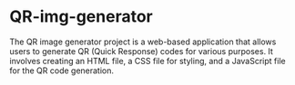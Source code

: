 # QR-img-generator
The QR image generator project is a web-based application that allows users to generate QR (Quick Response) codes for various purposes. It involves creating an HTML file, a CSS file for styling, and a JavaScript file for the QR code generation.
